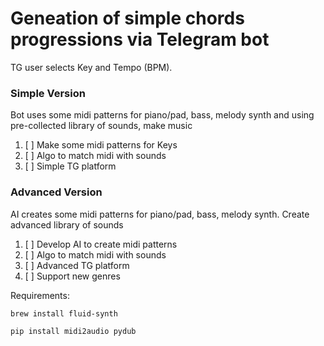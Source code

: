 # Geneation of simple chords progressions via Telegram bot

TG user selects Key and Tempo (BPM).

### Simple Version

Bot uses some midi patterns for piano/pad\, bass, melody synth and using pre-collected library of sounds, make music

1. [ ] Make some midi patterns for Keys
2. [ ] Algo to match midi with sounds
3. [ ] Simple TG platform

### Advanced Version

AI creates some midi patterns for piano/pad\, bass, melody synth. Create advanced library of sounds

1. [ ] Develop AI to create midi patterns
2. [ ] Algo to match midi with sounds
3. [ ] Advanced TG platform
4. [ ] Support new genres

Requirements:

```
brew install fluid-synth
```

```python
pip install midi2audio pydub
```
